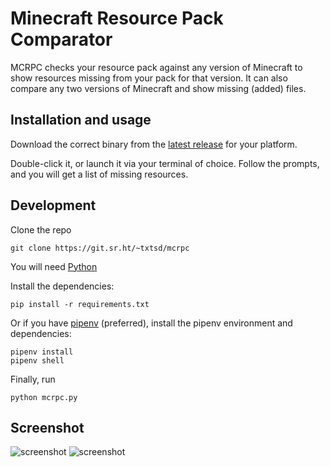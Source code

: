 # Minecraft Resource Pack Comparator
MCRPC checks your resource pack against any version of Minecraft to show resources missing from your pack for that version. It can also compare any two versions of Minecraft and show missing (added) files.

## Installation and usage

Download the correct binary from the [latest release](https://github.com/txtsd/mcrpc/releases/latest) for your platform.

Double-click it, or launch it via your terminal of choice.
Follow the prompts, and you will get a list of missing resources.

## Development
Clone the repo
```
git clone https://git.sr.ht/~txtsd/mcrpc
```

You will need [Python](https://www.python.org/)

Install the dependencies:
```
pip install -r requirements.txt
```

Or if you have [pipenv](https://github.com/pypa/pipenv) (preferred), install the pipenv environment and dependencies:
```
pipenv install
pipenv shell
```

Finally, run
```
python mcrpc.py
```



## Screenshot
![screenshot](https://i.imgur.com/VyVocCv.png)
![screenshot](https://i.imgur.com/ONGGVN4.png)
